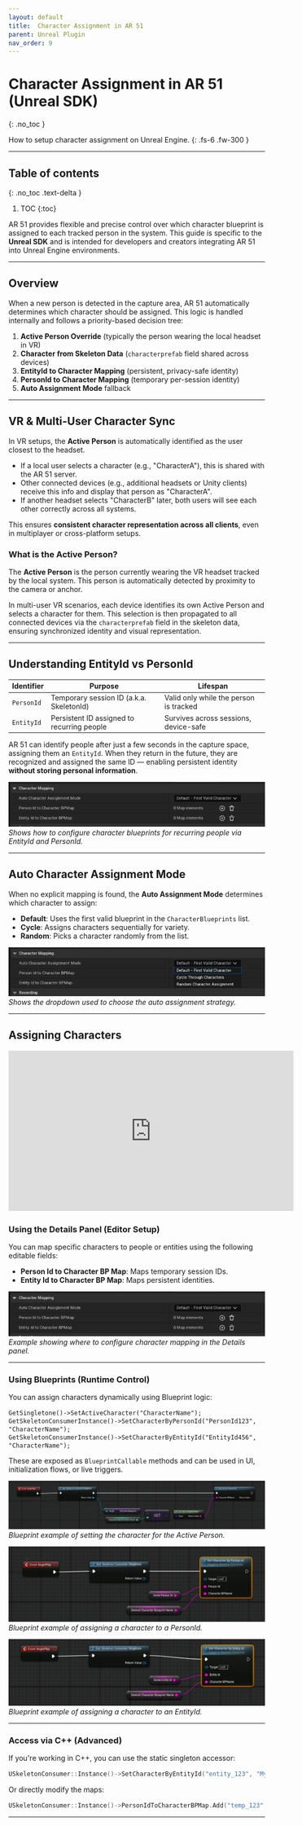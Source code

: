 ```yaml
---
layout: default
title:  Character Assignment in AR 51
parent: Unreal Plugin
nav_order: 9
---
```


# Character Assignment in AR 51 (Unreal SDK)
{: .no_toc }

How to setup character assignment on Unreal Engine.
{: .fs-6 .fw-300 }


---
## Table of contents
{: .no_toc .text-delta }

1. TOC
{:toc}


AR 51 provides flexible and precise control over which character blueprint is assigned to each tracked person in the system. This guide is specific to the **Unreal SDK** and is intended for developers and creators integrating AR 51 into Unreal Engine environments.

---

## Overview

When a new person is detected in the capture area, AR 51 automatically determines which character should be assigned. This logic is handled internally and follows a priority-based decision tree:

1. **Active Person Override** (typically the person wearing the local headset in VR)
2. **Character from Skeleton Data** (`characterprefab` field shared across devices)
3. **EntityId to Character Mapping** (persistent, privacy-safe identity)
4. **PersonId to Character Mapping** (temporary per-session identity)
5. **Auto Assignment Mode** fallback

---

## VR & Multi-User Character Sync

In VR setups, the **Active Person** is automatically identified as the user closest to the headset.

- If a local user selects a character (e.g., "CharacterA"), this is shared with the AR 51 server.
- Other connected devices (e.g., additional headsets or Unity clients) receive this info and display that person as "CharacterA".
- If another headset selects "CharacterB" later, both users will see each other correctly across all systems.

This ensures **consistent character representation across all clients**, even in multiplayer or cross-platform setups.

### What is the Active Person?
The **Active Person** is the person currently wearing the VR headset tracked by the local system. This person is automatically detected by proximity to the camera or anchor.

In multi-user VR scenarios, each device identifies its own Active Person and selects a character for them. This selection is then propagated to all connected devices via the `characterprefab` field in the skeleton data, ensuring synchronized identity and visual representation.

---

## Understanding EntityId vs PersonId

| Identifier  | Purpose                                | Lifespan                            |
|-------------|-----------------------------------------|-------------------------------------|
| `PersonId`  | Temporary session ID (a.k.a. SkeletonId) | Valid only while the person is tracked |
| `EntityId`  | Persistent ID assigned to recurring people | Survives across sessions, device-safe |

AR 51 can identify people after just a few seconds in the capture space, assigning them an `EntityId`. When they return in the future, they are recognized and assigned the same ID — enabling persistent identity **without storing personal information**.

![Character Maps](/assets/images/Character_Assignment_Unreal_SDK/Character%20Maps.png)
_Shows how to configure character blueprints for recurring people via EntityId and PersonId._

---

## Auto Character Assignment Mode

When no explicit mapping is found, the **Auto Assignment Mode** determines which character to assign:

- **Default**: Uses the first valid blueprint in the `CharacterBlueprints` list.
- **Cycle**: Assigns characters sequentially for variety.
- **Random**: Picks a character randomly from the list.

![Auto Character Assignment Mode](/assets/images/Character_Assignment_Unreal_SDK/Auto%20Character%20Assignment%20Mode.png)
_Shows the dropdown used to choose the auto assignment strategy._

---

## Assigning Characters
<iframe width="560" height="315" src="https://www.youtube.com/embed/FEXKRBM9_WU" frameborder="0" allowfullscreen></iframe>

### Using the Details Panel (Editor Setup)

You can map specific characters to people or entities using the following editable fields:

- **Person Id to Character BP Map**: Maps temporary session IDs.
- **Entity Id to Character BP Map**: Maps persistent identities.

![Character Maps](/assets/images/Character_Assignment_Unreal_SDK/Character%20Maps.png)
_Example showing where to configure character mapping in the Details panel._

---

### Using Blueprints (Runtime Control)

You can assign characters dynamically using Blueprint logic:

```blueprint
GetSingletone()->SetActiveCharacter("CharacterName");
GetSkeletonConsumerInstance()->SetCharacterByPersonId("PersonId123", "CharacterName");
GetSkeletonConsumerInstance()->SetCharacterByEntityId("EntityId456", "CharacterName");
```

These are exposed as `BlueprintCallable` methods and can be used in UI, initialization flows, or live triggers.

![SetActiveCharacter in Blueprint](/assets/images/Character_Assignment_Unreal_SDK/SetActiveCharacter%20-%20Blueprint.png)
_Blueprint example of setting the character for the Active Person._

![SetCharacterByPersonId in Blueprint](/assets/images/Character_Assignment_Unreal_SDK/SetCharacterByPersonId%20-%20Blueprint.png)
_Blueprint example of assigning a character to a PersonId._

![SetCharacterByEntityId in Blueprint](/assets/images/Character_Assignment_Unreal_SDK/SetCharacterByEntityId%20-%20Blueprint.png)
_Blueprint example of assigning a character to an EntityId._

---

### Access via C++ (Advanced)

If you're working in C++, you can use the static singleton accessor:

```cpp
USkeletonConsumer::Instance()->SetCharacterByEntityId("entity_123", "MyCharacterBP");
```

Or directly modify the maps:

```cpp
USkeletonConsumer::Instance()->PersonIdToCharacterBPMap.Add("temp_123", "MyCharacterBP");
```

---
